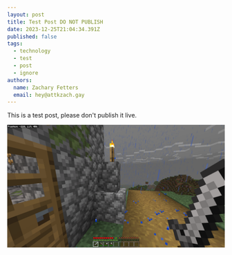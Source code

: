 ```yaml
---
layout: post
title: Test Post DO NOT PUBLISH
date: 2023-12-25T21:04:34.391Z
published: false
tags:
  - technology
  - test
  - post
  - ignore
authors:
  name: Zachary Fetters
  email: hey@attkzach.gay
---
```

This is a test post, please don't publish it live.

![Screenshot of Minecraft](/assets/image/public/attachment/screenshot_2023-12-02_204235.png)